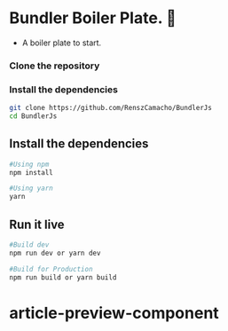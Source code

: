 # Bundler Boiler Plate. 💫

- A boiler plate to start.

### Clone the repository

### Install the dependencies

```bash
git clone https://github.com/RenszCamacho/BundlerJs
cd BundlerJs
```

## Install the dependencies

```bash
#Using npm
npm install

#Using yarn
yarn
```

## Run it live

```bash
#Build dev
npm run dev or yarn dev

#Build for Production
npm run build or yarn build
```
# article-preview-component
